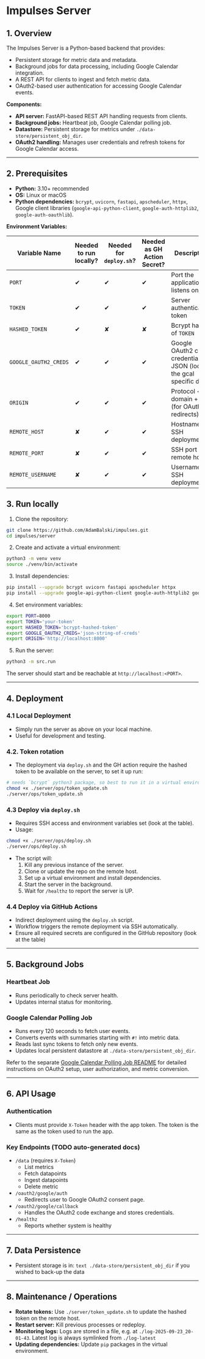 # Impulses Server

## 1. Overview

The Impulses Server is a Python-based backend that provides:

- Persistent storage for metric data and metadata.
- Background jobs for data processing, including Google Calendar integration.
- A REST API for clients to ingest and fetch metric data.
- OAuth2-based user authentication for accessing Google Calendar events.

**Components:**

- **API server:** FastAPI-based REST API handling requests from clients.
- **Background jobs:** Heartbeat job, Google Calendar polling job.
- **Datastore:** Persistent storage for metrics under `./data-store/persistent_obj_dir`.
- **OAuth2 handling:** Manages user credentials and refresh tokens for Google Calendar access.

---

## 2. Prerequisites

- **Python:** 3.10+ recommended
- **OS:** Linux or macOS
- **Python dependencies:** `bcrypt`, `uvicorn`, `fastapi`, `apscheduler`, `httpx`, Google client libraries (`google-api-python-client`, `google-auth-httplib2`, `google-auth-oauthlib`).

**Environment Variables:**

| Variable Name | Needed to run locally? | Needed for `deploy.sh`? | Needed as GH Action Secret? | Description |
|---------------|----------------------|------------------------|----------------------------|-------------|
| `PORT` | ✔ | ✔ | ✔ | Port the application listens on |
| `TOKEN` | ✔ | ✔ | ✔ | Server authentication token |
| `HASHED_TOKEN` | ✔ | ✘ | ✘ | Bcrypt hash of `TOKEN` |
| `GOOGLE_OAUTH2_CREDS` | ✔ | ✔ | ✔ | Google OAuth2 client credentials JSON (look at the gcal specific doc) |
| `ORIGIN` | ✔ | ✔ | ✔ | Protocol + domain + port (for OAuth2 redirects) |
| `REMOTE_HOST` | ✘ | ✔ | ✔ | Hostname for SSH deployment |
| `REMOTE_PORT` | ✘ | ✔ | ✔ | SSH port for remote host |
| `REMOTE_USERNAME` | ✘ | ✔ | ✔ | Username for SSH deployment |


## 3. Run locally

1. Clone the repository:

```bash
git clone https://github.com/AdamBalski/impulses.git
cd impulses/server
```

2. Create and activate a virtual environment:

```bash
python3 -m venv venv
source ./venv/bin/activate
```

3. Install dependencies:

```bash
pip install --upgrade bcrypt uvicorn fastapi apscheduler httpx
pip install --upgrade google-api-python-client google-auth-httplib2 google-auth-oauthlib
```

4. Set environment variables:

```bash
export PORT=8000
export TOKEN='your-token'
export HASHED_TOKEN='bcrypt-hashed-token'
export GOOGLE_OAUTH2_CREDS='json-string-of-creds'
export ORIGIN='http://localhost:8000'
```

5. Run the server:

```bash
python3 -m src.run
```

The server should start and be reachable at `http://localhost:<PORT>`.

---

## 4. Deployment

### 4.1 Local Deployment
- Simply run the server as above on your local machine.
- Useful for development and testing.

### 4.2. Token rotation
- The deployment via `deploy.sh` and the GH action require the hashed token to be available on the server, to set it up run:
```bash
# needs `bcrypt` python3 package, so best to run it in a virtual environment with `bcrypt` installed
chmod +x ./server/ops/token_update.sh
./server/ops/token_update.sh
```
### 4.3 Deploy via `deploy.sh`
- Requires SSH access and environment variables set (look at the table).
- Usage:

```bash
chmod +x ./server/ops/deploy.sh
./server/ops/deploy.sh
```

- The script will:
  1. Kill any previous instance of the server.
  2. Clone or update the repo on the remote host.
  3. Set up a virtual environment and install dependencies.
  4. Start the server in the background.
  5. Wait for `/healthz` to report the server is UP.

### 4.4 Deploy via GitHub Actions
- Indirect deployment using the `deploy.sh` script.
- Workflow triggers the remote deployment via SSH automatically.
- Ensure all required secrets are configured in the GitHub repository (look at the table)

---

## 5. Background Jobs

### Heartbeat Job
- Runs periodically to check server health.
- Updates internal status for monitoring.

### Google Calendar Polling Job
- Runs every 120 seconds to fetch user events.
- Converts events with summaries starting with `#!` into metric data.
- Reads last sync tokens to fetch only new events.
- Updates local persistent datastore at `./data-store/persistent_obj_dir`.

Refer to the separate [Google Calendar Polling Job README](./gcal_polling_job.md) for detailed instructions on OAuth2 setup, user authorization, and metric conversion.

---

## 6. API Usage

### Authentication
- Clients must provide `X-Token` header with the app token. The token is the same as the token used to run the app.

### Key Endpoints (TODO auto-generated docs)

- `/data` (requires `X-Token`)
  - List metrics
  - Fetch datapoints
  - Ingest datapoints
  - Delete metric
- `/oauth2/google/auth`  
  - Redirects user to Google OAuth2 consent page.
- `/oauth2/google/callback`  
  - Handles the OAuth2 code exchange and stores credentials.
- `/healthz`  
  - Reports whether system is healthy

---

## 7. Data Persistence

- Persistent storage is in: `text ./data-store/persistent_obj_dir` if you wished to back-up the data

---

## 8. Maintenance / Operations

- **Rotate tokens:** Use `./server/token_update.sh` to update the hashed token on the remote host.  
- **Restart server:** Kill previous processes or redeploy.  
- **Monitoring logs:** Logs are stored in a file, e.g. at `./log-2025-09-23_20-01-43`. Latest log is always symlinked from `./log-latest`
- **Updating dependencies:** Update `pip` packages in the virtual environment.
